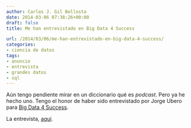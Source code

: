 ```yaml
---
author: Carlos J. Gil Bellosta
date: 2014-03-06 07:38:26+00:00
draft: false
title: Me han entrevistado en Big Data 4 Success

url: /2014/03/06/me-han-entrevistado-en-big-data-4-success/
categories:
- ciencia de datos
tags:
- anuncio
- entrevista
- grandes datos
- sql
---
```


Aún tengo pendiente mirar en un diccionario qué es _podcast_. Pero ya he hecho uno. Tengo el honor de haber sido entrevistado por Jorge Ubero para [Big Data 4 Success](http://bigdata4success.com/).

La entrevista, [aquí](http://bigdata4success.com/podcast-carlos-gil-bellosta-ebay-datanalytics/).
